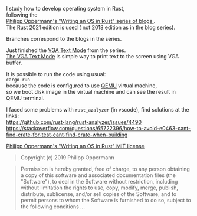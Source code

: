 I study how to develop operating system in Rust,   
following the    
[Philipp Oppermann's "Writing an OS in Rust" series of blogs ](https://os.phil-opp.com/).     
The Rust 2021 edition is used ( not 2018 edition as in the blog series). 

Branches correspond to the blogs in the series. 

Just finished the [VGA Text Mode](https://os.phil-opp.com/vga-text-mode/) from the series.    
[The VGA Text Mode](https://en.wikipedia.org/wiki/VGA_text_mode) is simple way to print text to the screen using VGA buffer.  

It is possible to run the code using usual:   
`cargo run`   
because the code is configured to use [QEMU](https://www.qemu.org/)  virtual machine,   
so we boot disk image in the virtual machine and can see the result in 
QEMU terminal.  

I faced some problems with `rust_azalyzer` (in vscode), find solutions at the links:    
https://github.com/rust-lang/rust-analyzer/issues/4490     
https://stackoverflow.com/questions/65722396/how-to-avoid-e0463-cant-find-crate-for-test-cant-find-crate-when-building


[Philipp Oppermann's "Writing an OS in Rust" MIT license](https://github.com/phil-opp/blog_os/blob/main/LICENSE-MIT)     

>Copyright (c) 2019 Philipp Oppermann

>Permission is hereby granted, free of charge, to any person obtaining a copy of this software and associated documentation files (the "Software"), to deal in the Software without restriction, including without limitation the rights to use, copy, modify, merge, publish, distribute, sublicense, and/or sell copies of the Software, and to permit persons to whom the Software is furnished to do so, subject to the following conditions ...    




